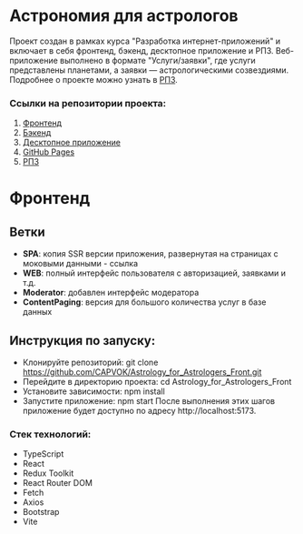 # Астрономия для астрологов
Проект создан в рамках курса "Разработка интернет-приложений" и включает в себя фронтенд, бэкенд, десктопное приложение и РПЗ. Веб-приложение выполнено в формате "Услуги/заявки", где услуги представлены планетами, а заявки — астрологическими созвездиями. Подробнее о проекте можно узнать в [РПЗ](https://github.com/CAPVOK/Astrology_for_Astrologers_documentation).

### Ссылки на репозитории проекта:
1. [Фронтенд](https://github.com/CAPVOK/Astrology_for_Astrologers_Front)
2. [Бэкенд](https://github.com/CAPVOK/Astrology_for_Astrologers_Back)
3. [Десктопное приложение](https://github.com/CAPVOK/Astrology_for_Astrologers_Desktop)
4. [GitHub Pages](https://capvok.github.io/Astrology_for_Astrologers_Front/#/)
5. [РПЗ](https://github.com/CAPVOK/Astrology_for_Astrologers_documentation)

# Фронтенд
## Ветки
- **SPA**: копия SSR версии приложения, развернутая на страницах с моковыми данными - ссылка
- **WEB**: полный интерфейс пользователя с авторизацией, заявками и т.д.
- **Moderator**: добавлен интерфейс модератора
- **ContentPaging**: версия для большого количества услуг в базе данных

## Инструкция по запуску:
- Клонируйте репозиторий: git clone https://github.com/CAPVOK/Astrology_for_Astrologers_Front.git
- Перейдите в директорию проекта: cd Astrology_for_Astrologers_Front
- Установите зависимости: npm install
- Запустите приложение: npm start
После выполнения этих шагов приложение будет доступно по адресу http://localhost:5173.

### Стек технологий:
- TypeScript
- React
- Redux Toolkit
- React Router DOM
- Fetch
- Axios
- Bootstrap
- Vite

